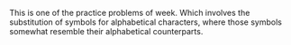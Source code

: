 This is one of the practice problems of week. Which involves the substitution of symbols for alphabetical characters, where those symbols somewhat resemble their alphabetical counterparts.

